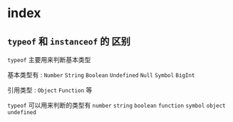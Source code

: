 # index

## `typeof` 和 `instanceof` 的 区别

`typeof` 主要用来判断基本类型

基本类型有 :  `Number` `String` `Boolean` `Undefined` `Null`  `Symbol` `BigInt`

引用类型 : `Object` `Function` 等

`typeof` 可以用来判断的类型有 `number` `string` `boolean` `function` `symbol` `object` `undefined`
